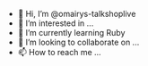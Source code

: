- 👋 Hi, I’m @omairys-talkshoplive
- 👀 I’m interested in ...
- 🌱 I’m currently learning Ruby
- 💞️ I’m looking to collaborate on ...
- 📫 How to reach me ...

<!---
omairys-talkshoplive/omairys-talkshoplive is a ✨ special ✨ repository because its `README.md` (this file) appears on your GitHub profile.
You can click the Preview link to take a look at your changes.
--->

